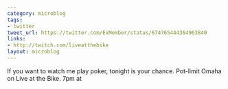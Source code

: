 ```yaml
---
category: microblog
tags:
- twitter
tweet_url: https://twitter.com/ExMember/status/674765444364963840
links:
- http://twitch.com/liveatthebike
layout: microblog
---
```

If you want to watch me play poker, tonight is your chance. Pot-limit Omaha on Live at the Bike. 7pm at
